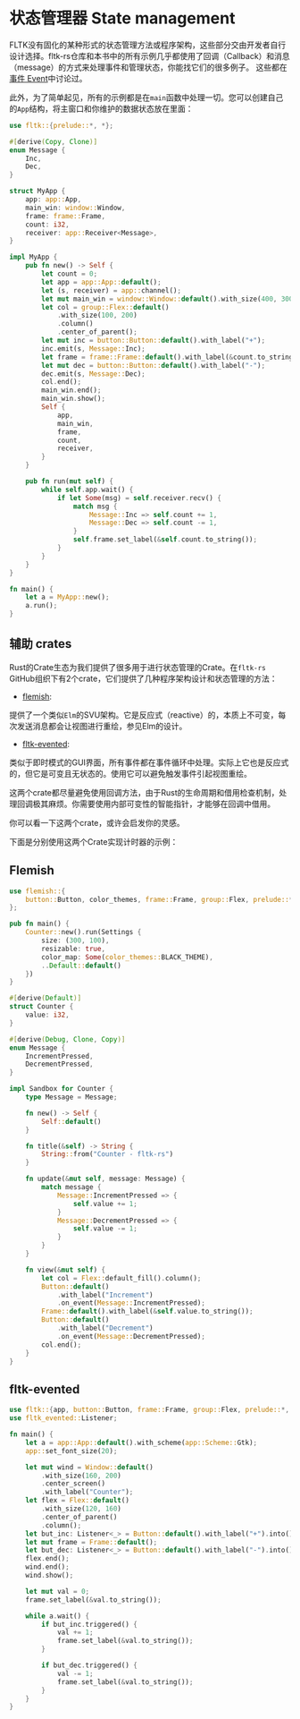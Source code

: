 # 状态管理器 State management

FLTK没有固化的某种形式的状态管理方法或程序架构，这些部分交由开发者自行设计选择。fltk-rs仓库和本书中的所有示例几乎都使用了回调（Callback）和消息（message）的方式来处理事件和管理状态，你能找它们的很多例子。
这些都在[事件 Event](Events.md)中讨论过。

此外，为了简单起见，所有的示例都是在`main`函数中处理一切。您可以创建自己的`App`结构，将主窗口和你维护的数据状态放在里面：
```rust
use fltk::{prelude::*, *};

#[derive(Copy, Clone)]
enum Message {
    Inc,
    Dec,
}

struct MyApp {
    app: app::App,
    main_win: window::Window,
    frame: frame::Frame,
    count: i32,
    receiver: app::Receiver<Message>,
}

impl MyApp {
    pub fn new() -> Self {
        let count = 0;
        let app = app::App::default();
        let (s, receiver) = app::channel();
        let mut main_win = window::Window::default().with_size(400, 300);
        let col = group::Flex::default()
            .with_size(100, 200)
            .column()
            .center_of_parent();
        let mut inc = button::Button::default().with_label("+");
        inc.emit(s, Message::Inc);
        let frame = frame::Frame::default().with_label(&count.to_string());
        let mut dec = button::Button::default().with_label("-");
        dec.emit(s, Message::Dec);
        col.end();
        main_win.end();
        main_win.show();
        Self {
            app,
            main_win,
            frame,
            count,
            receiver,
        }
    }

    pub fn run(mut self) {
        while self.app.wait() {
            if let Some(msg) = self.receiver.recv() {
                match msg {
                    Message::Inc => self.count += 1,
                    Message::Dec => self.count -= 1,
                }
                self.frame.set_label(&self.count.to_string());
            }
        }
    }
}

fn main() {
    let a = MyApp::new();
    a.run();
}
```

## 辅助 crates

Rust的Crate生态为我们提供了很多用于进行状态管理的Crate。在`fltk-rs` GitHub组织下有2个crate，它们提供了几种程序架构设计和状态管理的方法：

- [flemish](https://github.com/fltk-rs/flemish):

提供了一个类似`Elm`的SVU架构。它是反应式（reactive）的，本质上不可变，每次发送消息都会让视图进行重绘，参见Elm的设计。

- [fltk-evented](https://github.com/fltk-rs/fltk-evented):

类似于即时模式的GUI界面，所有事件都在事件循环中处理。实际上它也是反应式的，但它是可变且无状态的。使用它可以避免触发事件引起视图重绘。

这两个crate都尽量避免使用回调方法，由于Rust的生命周期和借用检查机制，处理回调极其麻烦。你需要使用内部可变性的智能指针，才能够在回调中借用。

你可以看一下这两个crate，或许会启发你的灵感。

下面是分别使用这两个Crate实现计时器的示例：

## Flemish
```rust
use flemish::{
    button::Button, color_themes, frame::Frame, group::Flex, prelude::*, OnEvent, Sandbox, Settings,
};

pub fn main() {
    Counter::new().run(Settings {
        size: (300, 100),
        resizable: true,
        color_map: Some(color_themes::BLACK_THEME),
        ..Default::default()
    })
}

#[derive(Default)]
struct Counter {
    value: i32,
}

#[derive(Debug, Clone, Copy)]
enum Message {
    IncrementPressed,
    DecrementPressed,
}

impl Sandbox for Counter {
    type Message = Message;

    fn new() -> Self {
        Self::default()
    }

    fn title(&self) -> String {
        String::from("Counter - fltk-rs")
    }

    fn update(&mut self, message: Message) {
        match message {
            Message::IncrementPressed => {
                self.value += 1;
            }
            Message::DecrementPressed => {
                self.value -= 1;
            }
        }
    }

    fn view(&mut self) {
        let col = Flex::default_fill().column();
        Button::default()
            .with_label("Increment")
            .on_event(Message::IncrementPressed);
        Frame::default().with_label(&self.value.to_string());
        Button::default()
            .with_label("Decrement")
            .on_event(Message::DecrementPressed);
        col.end();
    }
}
```

## fltk-evented
```rust
use fltk::{app, button::Button, frame::Frame, group::Flex, prelude::*, window::Window};
use fltk_evented::Listener;

fn main() {
    let a = app::App::default().with_scheme(app::Scheme::Gtk);
    app::set_font_size(20);

    let mut wind = Window::default()
        .with_size(160, 200)
        .center_screen()
        .with_label("Counter");
    let flex = Flex::default()
        .with_size(120, 160)
        .center_of_parent()
        .column();
    let but_inc: Listener<_> = Button::default().with_label("+").into();
    let mut frame = Frame::default();
    let but_dec: Listener<_> = Button::default().with_label("-").into();
    flex.end();
    wind.end();
    wind.show();

    let mut val = 0;
    frame.set_label(&val.to_string());

    while a.wait() {
        if but_inc.triggered() {
            val += 1;
            frame.set_label(&val.to_string());
        }

        if but_dec.triggered() {
            val -= 1;
            frame.set_label(&val.to_string());
        }
    }
}
```